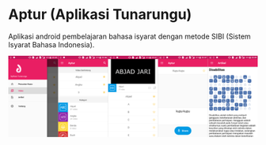 # Aptur (Aplikasi Tunarungu)

Aplikasi android pembelajaran bahasa isyarat dengan metode SIBI (Sistem Isyarat Bahasa Indonesia).

![](sc/merge.png)
